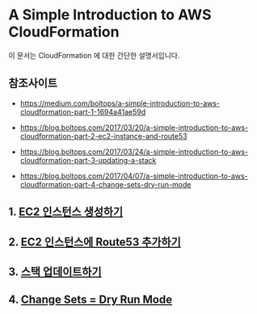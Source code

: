 # A Simple Introduction to AWS CloudFormation

이 문서는 CloudFormation 에 대한 간단한 설명서입니다.

## 참조사이트

- https://medium.com/boltops/a-simple-introduction-to-aws-cloudformation-part-1-1694a41ae59d

- https://blog.boltops.com/2017/03/20/a-simple-introduction-to-aws-cloudformation-part-2-ec2-instance-and-route53

- https://blog.boltops.com/2017/03/24/a-simple-introduction-to-aws-cloudformation-part-3-updating-a-stack

- https://blog.boltops.com/2017/04/07/a-simple-introduction-to-aws-cloudformation-part-4-change-sets-dry-run-mode

## 1. [EC2 인스턴스 생성하기](create_ec2_instance.md)

## 2. [EC2 인스턴스에 Route53 추가하기](add_route53_to_ec2_instance.md)

## 3. [스택 업데이트하기](update_stack.md)

## 4. [Change Sets = Dry Run Mode](change_set.md)
